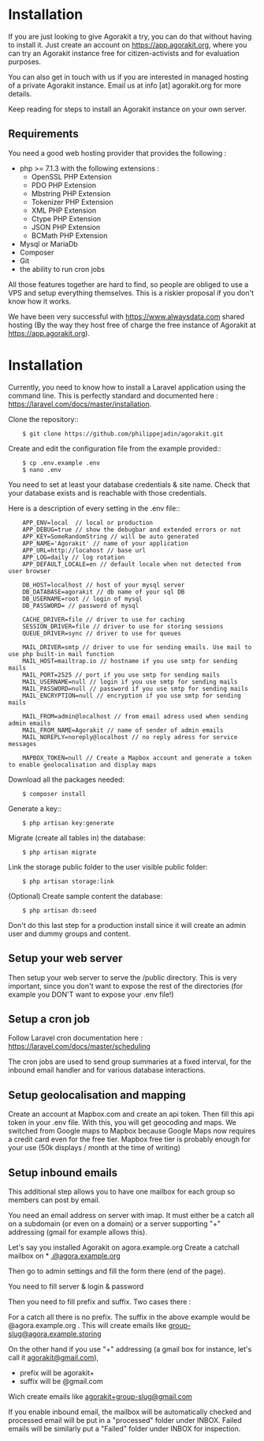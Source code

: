 # Installation

If you are just looking to give Agorakit a try, you can do that without having to install it. Just create an account on https://app.agorakit.org, where you can try an Agorakit instance free for citizen-activists and for evaluation purposes.

You can also get in touch with us if you are interested in managed hosting of a private Agorakit instance. Email us at info [at] agorakit.org for more details.

Keep reading for steps to install an Agorakit instance on your own server.

## Requirements

You need a good web hosting provider that provides the following :

- php >= 7.1.3 with the following extensions :
    - OpenSSL PHP Extension
    - PDO PHP Extension
    - Mbstring PHP Extension
    - Tokenizer PHP Extension
    - XML PHP Extension
    - Ctype PHP Extension
    - JSON PHP Extension
    - BCMath PHP Extension
- Mysql or MariaDb
- Composer
- Git
- the ability to run cron jobs

All those features together are hard to find, so people are obliged to use a VPS and setup everything themselves. This is a riskier proposal if you don't know how it works.

We have been very successful with https://www.alwaysdata.com shared hosting (By the way they host free of charge the free instance of Agorakit at https://app.agorakit.org).


# Installation

Currently, you need to know how to install a Laravel application using the command line.
This is perfectly standard and documented here : https://laravel.com/docs/master/installation.



Clone the repository::

        $ git clone https://github.com/philippejadin/agorakit.git


Create and edit the configuration file from the example provided::

        $ cp .env.example .env
        $ nano .env

You need to set at least your database credentials & site name. Check that your database exists and is reachable with those credentials.

Here is a description of every setting in the .env file::

        APP_ENV=local  // local or production
        APP_DEBUG=true // show the debugbar and extended errors or not
        APP_KEY=SomeRandomString // will be auto generated
        APP_NAME='Agorakit' // name of your application
        APP_URL=http://locahost // base url
        APP_LOG=daily // log rotation
        APP_DEFAULT_LOCALE=en // default locale when not detected from user browser

        DB_HOST=localhost // host of your mysql server
        DB_DATABASE=agorakit // db name of your sql DB
        DB_USERNAME=root // login of mysql
        DB_PASSWORD= // password of mysql

        CACHE_DRIVER=file // driver to use for caching
        SESSION_DRIVER=file // driver to use for storing sessions
        QUEUE_DRIVER=sync // driver to use for queues

        MAIL_DRIVER=smtp // driver to use for sending emails. Use mail to use php built-in mail function
        MAIL_HOST=mailtrap.io // hostname if you use smtp for sending mails
        MAIL_PORT=2525 // port if you use smtp for sending mails
        MAIL_USERNAME=null // login if you use smtp for sending mails
        MAIL_PASSWORD=null // password if you use smtp for sending mails
        MAIL_ENCRYPTION=null // encryption if you use smtp for sending mails

        MAIL_FROM=admin@localhost // from email adress used when sending admin emails
        MAIL_FROM_NAME=Agorakit // name of sender of admin emails
        MAIL_NOREPLY=noreply@localhost // no reply adress for service messages

        MAPBOX_TOKEN=null // Create a Mapbox account and generate a token to enable geolocalisation and display maps



Download all the packages needed:

        $ composer install

Generate a key::

        $ php artisan key:generate

Migrate (create all tables in) the database:

        $ php artisan migrate

 Link the storage public folder to the user visible public folder:

        $ php artisan storage:link

(Optional) Create sample content the database:

        $ php artisan db:seed

Don't do this last step for a production install since it will create an admin user and dummy groups and content.


## Setup your web server

Then setup your web server to serve the /public directory. This is very important, since you don't want to expose the rest of the directories (for example you DON'T want to expose your .env file!)


## Setup a cron job

Follow Laravel cron documentation here : https://laravel.com/docs/master/scheduling

The cron jobs are used to send group summaries at a fixed interval, for the inbound email handler and for various database interactions.


## Setup geolocalisation and mapping

Create an account at Mapbox.com and create an api token. Then fill this api token in your .env file. With this, you will get geocoding and maps. We switched from Google maps to Mapbox because Google Maps now requires a credit card even for the free tier. Mapbox free tier is probably enough for your use (50k displays / month at the time of writing)

## Setup inbound emails

This additional step allows you to have one mailbox for each group so members can post by email.

You need an email address on server with imap. It must either be a catch all on a subdomain (or even on a domain) or a server supporting "+" addressing (gmail for example allows this).

Let's say you installed Agorakit on agora.example.org
Create a catchall mailbox on * .@agora.example.org

Then go to admin settings and fill the form there (end of the page).

You need to fill server & login & password

Then you need to fill prefix and suffix. Two cases there :


For a catch all there is no prefix. The suffix in the above example would be @agora.example.org . This will create emails like group-slug@agora.example.storing

On the other hand if you use "+" addressing (a gmail box for instance, let's call it agorakit@gmail.com),

- prefix will be agorakit+
- suffix will be @gmail.com

Wich create emails like agorakit+group-slug@gmail.com

If you enable inbound email, the mailbox will be automatically checked and processed email will be put in a  "processed" folder under INBOX. Failed emails will be similarly put a "Failed" folder under INBOX for inspection.
